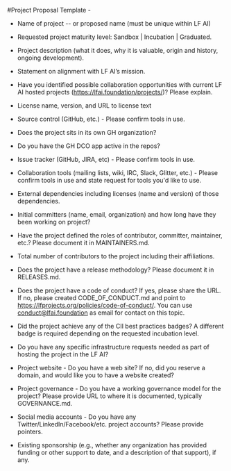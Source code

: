 #Project Proposal Template - <project name>


* Name of project -- or proposed name (must be unique within LF AI)

* Requested project maturity level: Sandbox | Incubation | Graduated.

* Project description (what it does, why it is valuable, origin and history, ongoing development).

* Statement on alignment with LF AI’s mission. 

* Have you identified possible collaboration opportunities with current LF AI hosted projects (https://lfai.foundation/projects/)? Please explain. 

* License name, version, and URL to license text 

* Source control (GitHub, etc.) - Please confirm tools in use. 

* Does the project sits in its own GH organization?

* Do you have the GH DCO app active in the repos? 

* Issue tracker (GitHub, JIRA, etc) - Please confirm tools in use.

* Collaboration tools (mailing lists, wiki, IRC, Slack, Glitter, etc.) - Please confirm tools in use and state request for tools you'd like to use.

* External dependencies including licenses (name and version) of those dependencies.

* Initial committers (name, email, organization) and how long have they been working on project?

* Have the project defined the roles of contributor, committer, maintainer, etc.? Please document it in MAINTAINERS.md.

* Total number of contributors to the project including their affiliations.

* Does the project have a release methodology? Please document it in RELEASES.md. 

* Does the project have a code of conduct? If yes, please share the URL. If no, please created CODE_OF_CONDUCT.md and point to https://lfprojects.org/policies/code-of-conduct/. You can use conduct@lfai.foundation as email for contact on this topic.

* Did the project achieve any of the CII best practices badges? A different badge is required depending on the requested incubation level. 

* Do you have any specific infrastructure requests needed as part of hosting the project in the LF AI?

* Project website - Do you have a web site? If no, did you reserve a domain, and would like you to have a website created? 

* Project governance - Do you have a working governance model for the project? Please provide URL to where it is documented, typically GOVERNANCE.md.

* Social media accounts - Do you have any Twitter/LinkedIn/Facebook/etc. project accounts? Please provide pointers. 

* Existing sponsorship (e.g., whether any organization has provided funding or other support to date, and a description of that support), if any.
